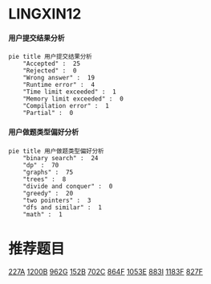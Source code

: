 # LINGXIN12

<!-- tabs:start -->



#### **用户提交结果分析**

```mermaid
pie title 用户提交结果分析
    "Accepted" :  25
    "Rejected" :  0
    "Wrong answer" :  19
    "Runtime error" :  4
    "Time limit exceeded" :  1
    "Memory limit exceeded" :  0
    "Compilation error" :  1
    "Partial" :  0
```

#### **用户做题类型偏好分析**

```mermaid
pie title 用户做题类型偏好分析
    "binary search" :  24
    "dp" :  70
    "graphs" :  75
    "trees" :  8
    "divide and conquer" :  0
    "greedy" :  20
    "two pointers" :  3
    "dfs and similar" :  1
    "math" :  1
```



<!-- tabs:end -->
# 推荐题目
[227A](https://codeforces.com/contest/227/problem/A)
[1200B](https://codeforces.com/contest/1200/problem/B)
[962G](https://codeforces.com/contest/962/problem/G)
[152B](https://codeforces.com/contest/152/problem/B)
[702C](https://codeforces.com/contest/702/problem/C)
[864F](https://codeforces.com/contest/864/problem/F)
[1053E](https://codeforces.com/contest/1053/problem/E)
[883I](https://codeforces.com/contest/883/problem/I)
[1183F](https://codeforces.com/contest/1183/problem/F)
[827F](https://codeforces.com/contest/827/problem/F)
